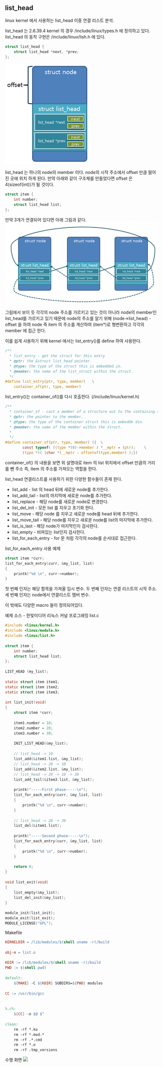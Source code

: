 list_head
----
linux kernel 에서 사용하는 list_head 이중 연결 리스트 분석.

list_head 는 2.6.39.4 kernel 의 경우 /include/linux/types.h 에 정의하고 있다. 
list_head 의 동작 구현은 /include/linux/lish.h 에 있다. 

```c
struct list_head {
	struct list_head *next, *prev;
};
```
![](./image/LIST_HEAD_1.png)

list_head 는 하나의 node의 member 이다. 
node의 시작 주소에서 offset 만큼 떨어진 곳에 위치 하게 된다. 
만약 아래와 같이 구조체를 만들었다면 offset 은 4(sizeof(int))가 될 것이다.
```c
struct item {
	int number;
	struct list_head list;
};
```

만약 3개가 연결되어 있다면 아래 그림과 같다.
![](./image/LIST_HEAD_2.png)

그림에서 보이 듯 각각의 node 주소를 가르키고 있는 것이 아니라 node의 member인 list_head를 가르키고 있기 때문에 node의 주소를 알기 위해 (node->list_head) - offset 을 하여 node 즉 item 의 주소를 계산하여 (item*)로 형변환하고 각각의 member 에 접근 한다.

이를 쉽게 사용하기 위해 kernel 에서는 list_entry()를 define 하여 사용한다.
```c
/**
  * list_entry - get the struct for this entry
  * @ptr: the &struct list_head pointer.
  * @type: the type of the struct this is embedded in.
  * @member: the name of the list_struct within the struct.
  */
#define list_entry(ptr, type, member)	\
	container_of(ptr, type, member)
```

list_entry()는 container_of()를 다시 호출한다. (/include/linux/kernel.h)

```c
/**
  * container_of - cast a member of a structure out to the containing structure
  * @ptr: the pointer to the member.
  * @type: the type of the container struct this is embedde din.
  * @member: the name of the member within the struct.
  *
  */
#define container_of(ptr, type, member)	({	\
		const typeof( ((type *)0)->member ) *__mptr = (ptr);	\
		(type *)( (char *)__mptr - offsetof(type,member) );})
```
container_of() 의 내용을 보면 위 설명대로 item 의 list 위치에서 offset 만큼의 거리를 뺀 주소 즉, item 의 주소를 가져오는 역할을 한다. 

list_head 연결리스트를 사용하기 위한 다양한 함수들이 존재 한다.

* list_add - list 의 head 뒤에 새로운 node를 추가한다.
* list_add_tail - list의 마지막에 새로운 node를 추가한다.
* list_replace - 해당 node를 새로운 node로 변경한다.
* list_del_init - 모든 list 를 지우고 초기화 한다.
* list_move - 해당 node 를 지우고 새로운 node를 head 뒤에 추가한다.
* list_move_tail - 해당 node를 지우고 새로운 node를 list의 마지막에 추가한다.
* list_is_last - 해당 node가 마지막인지 검사한다.
* list_empty - 비여있는 list인지 검사한다.
* list_for_each_entry - for 문 처럼 각각의 node를 순서대로 접근한다. 

list_for_each_entry 사용 예제
```c
struct item *curr;
list_for_each_entry(curr, &my_list, list)
{
	printk("%d \n", curr->number);
}
````

첫 번째 인자는 해당 함목을 가져올 임시 변수.
두 번째 인자는 연결 리스트의 시작 주소.
세 번째 인자는 node에서 연결리스트 멤버 변수.

이 밖에도 다양한 macro 들이 정의되어있다.

예제 소스 - 한빛미디어 리눅스 커널 프로그래밍
list.c
```c
#include <linux/kernel.h>
#include <linux/module.h>
#include <linux/list.h>

struct item	{
	int number;
	struct list_head list;
};

LIST_HEAD (my_list);

static struct item item1;
static struct item item2;
static struct item item3;

int list_init(void)
{
	struct item *curr;

	item1.number = 10;
	item2.number = 20;
	item3.number = 30;

	INIT_LIST_HEAD(&my_list);

	// list_head -> 10
	list_add(&item1.list, &my_list);
	// list_head -> 20 -> 10
	list_add(&item2.list, &my_list);
	// list_head -> 20 -> 10 -> 30
	list_add_tail(&item3.list, &my_list);

	printk("-----First phase-----\n");
	list_for_each_entry(curr, &my_list, list)
	{
		printk("%d \n", curr->number);
	}

	// list_head -> 20 -> 30
	list_del(&item1.list);

	printk("-----Second phase-----\n");
	list_for_each_entry(curr, &my_list, list)
	{
		printk("%d \n", curr->number);
	}

	return 0;
}

void list_exit(void)
{
	list_empty(&my_list);
	list_del_init(&my_list);
}

module_init(list_init);
module_exit(list_exit);
MODULE_LICENSE("GPL");
```

Makefile
```Makefile
KERNELDIR = /lib/modules/$(shell uname -r)/build

obj-m = list.o

KDIR := /lib/modules/$(shell uname -r)/build
PWD := $(shell pwd)

default:
	${MAKE} -C ${KDIR} SUBDIRS=${PWD} modules

CC := /usr/bin/gcc


%.c%:
	${CC} -o $@ $^

clean:
	rm -rf *.ko
	rm -rf *.mod.*
	rm -rf .*.cmd
	rm -rf *.o
	rm -rf .tmp_versions
```

수행 화면
![](./image/LIST_HEAD_333.png)
